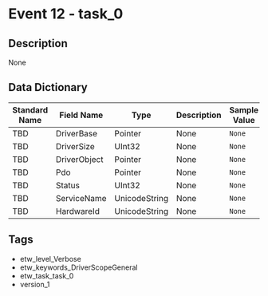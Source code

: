 # Event 12 - task_0

## Description
None

## Data Dictionary
|Standard Name|Field Name|Type|Description|Sample Value|
|---|---|---|---|---|
|TBD|DriverBase|Pointer|None|`None`|
|TBD|DriverSize|UInt32|None|`None`|
|TBD|DriverObject|Pointer|None|`None`|
|TBD|Pdo|Pointer|None|`None`|
|TBD|Status|UInt32|None|`None`|
|TBD|ServiceName|UnicodeString|None|`None`|
|TBD|HardwareId|UnicodeString|None|`None`|

## Tags
* etw_level_Verbose
* etw_keywords_DriverScopeGeneral
* etw_task_task_0
* version_1